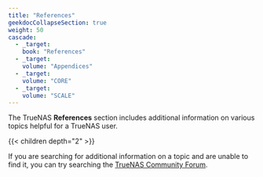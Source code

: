 ```yaml
---
title: "References"
geekdocCollapseSection: true
weight: 50
cascade:
  - _target:
    book: "References"
  - _target:
    volume: "Appendices"
  - _target:
    volume: "CORE"
  - _target:
    volume: "SCALE"
---
```


The TrueNAS **References** section includes additional information on various topics helpful for a TrueNAS user.

{{< children depth="2" >}}

If you are searching for additional information on a topic and are unable to find it, you can try searching the [TrueNAS Community Forum](https://www.truenas.com/community/).
